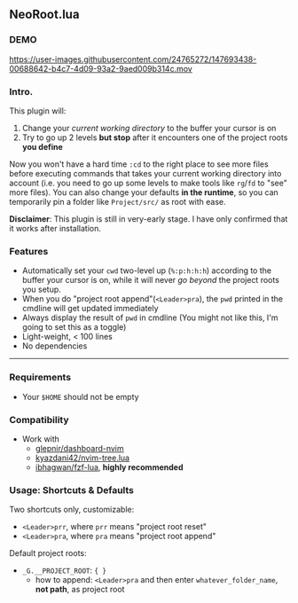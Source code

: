 NeoRoot.lua
---

### DEMO

https://user-images.githubusercontent.com/24765272/147693438-00688642-b4c7-4d09-93a2-9aed009b314c.mov

### Intro.

This plugin will:

1. Change your _current working directory_ to the buffer your cursor is on
2. Try to go up 2 levels __but stop__ after it encounters one of the project roots __you define__

Now you won't have a hard time `:cd` to the right place to see more files before executing commands that takes your current working directory into account
 (i.e. you need to go up some levels to make tools like `rg`/`fd` to "see" more files).
You can also change your defaults __in the runtime__, so you can temporarily pin a folder like `Project/src/` as root with ease.

__Disclaimer__: This plugin is still in very-early stage. I have only confirmed that it works after installation.

### Features

- Automatically set your `cwd` two-level up (`%:p:h:h:h`) according to the buffer your cursor is on,
  while it will never _go beyond_ the project roots you setup.
- When you do "project root append"(`<Leader>pra`), the `pwd` printed in the cmdline will get updated immediately
- Always display the result of `pwd` in cmdline (You might not like this, I'm going to set this as a toggle)
- Light-weight, < 100 lines
- No dependencies

---

### Requirements

- Your `$HOME` should not be empty

### Compatibility

- Work with
  - [glepnir/dashboard-nvim](https://github.com/glepnir/dashboard-nvim)
  - [kyazdani42/nvim-tree.lua](https://github.com/kyazdani42/nvim-tree.lua)
  - [ibhagwan/fzf-lua](https://github.com/ibhagwan/fzf-lua), __highly recommended__

### Usage: Shortcuts & Defaults

Two shortcuts only, customizable:

- `<Leader>prr`, where `prr` means "project root reset"
- `<Leader>pra`, where `pra` means "project root append"

Default project roots:

- `_G.__PROJECT_ROOT`: `{ }`
  - how to append: `<Leader>pra` and then enter `whatever_folder_name`, __not path__, as project root

